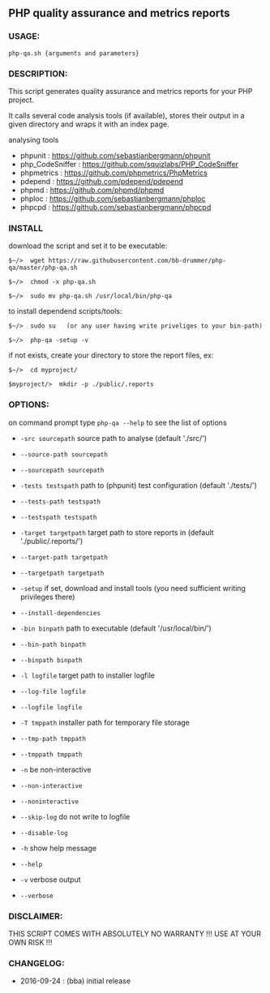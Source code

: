 ## PHP quality assurance and metrics reports



### USAGE: 

`php-qa.sh {arguments and parameters}`
   


### DESCRIPTION:

This script generates quality assurance and metrics reports for your PHP project.


It calls several code analysis tools (if available), stores their output in a given directory and wraps it with an index page.


analysing tools

*   phpunit : https://github.com/sebastianbergmann/phpunit
*   php_CodeSniffer : https://github.com/squizlabs/PHP_CodeSniffer
*   phpmetrics : https://github.com/phpmetrics/PhpMetrics
*   pdepend : https://github.com/pdepend/pdepend
*   phpmd : https://github.com/phpmd/phpmd
*   phploc : https://github.com/sebastianbergmann/phploc
*   phpcpd : https://github.com/sebastianbergmann/phpcpd



### INSTALL

download the script and set it to be executable:


	$~/>  wget https://raw.githubusercontent.com/bb-drummer/php-qa/master/php-qa.sh

	$~/>  chmod -x php-qa.sh

	$~/>  sudo mv php-qa.sh /usr/local/bin/php-qa


to install dependend scripts/tools:


    $~/>  sudo su   (or any user having write priveliges to your bin-path)

    $~/>  php-qa -setup -v


if not exists, create your directory to store the report files, ex:


	$~/>  cd myproject/

	$myproject/>  mkdir -p ./public/.reports



### OPTIONS:

on command prompt type `php-qa --help` to see the list of options


*	`-src sourcepath`    source path to analyse (default './src/')
*	`--source-path sourcepath`
*	`--sourcepath sourcepath`


*	`-tests testspath`    path to (phpunit) test configuration (default './tests/')
*	`--tests-path testspath`
*	`--testspath testspath`


*	`-target targetpath`    target path to store reports in (default './public/.reports/')
*	`--target-path targetpath`
*	`--targetpath targetpath`


*	`-setup`    if set, download and install tools (you need sufficient writing privileges there)
*	`--install-dependencies`
*	`-bin binpath`    path to executable (default '/usr/local/bin/')
*	`--bin-path binpath`
*	`--binpath binpath`


*	`-l logfile`    target path to installer logfile
*	`--log-file logfile`
*	`--logfile logfile`
*	`-T tmppath`    installer path for temporary file storage
*	`--tmp-path tmppath`
*	`--tmppath tmppath`


*	`-n`    be non-interactive
*	`--non-interactive`
*	`--noninteractive`


*	`--skip-log`    do not write to logfile
*	`--disable-log`
*	`-h`    show help message
*	`--help`
*	`-v`    verbose output
*	`--verbose`




### DISCLAIMER:

THIS SCRIPT COMES WITH ABSOLUTELY NO WARRANTY !!! USE AT YOUR OWN RISK !!!




### CHANGELOG:

-	2016-09-24     : (bba) initial release 




